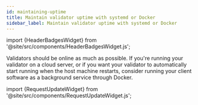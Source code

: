 ```yaml
---
id: maintaining-uptime
title: Maintain validator uptime with systemd or Docker
sidebar_label: Maintain validator uptime with systemd or Docker
---
```


import {HeaderBadgesWidget} from '@site/src/components/HeaderBadgesWidget.js';

<HeaderBadgesWidget />

Validators should be online as much as possible. If you're running your validator on a cloud server, or if you want your validator to automatically start running when the host machine restarts, consider running your client software as a background service through Docker.

import {RequestUpdateWidget} from '@site/src/components/RequestUpdateWidget.js';

<RequestUpdateWidget />
